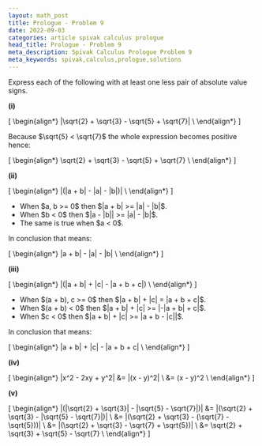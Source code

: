 ```yaml
---
layout: math_post
title: Prologue - Problem 9
date: 2022-09-03
categories: article spivak calculus prologue
head_title: Prologue - Problem 9
meta_description: Spivak Calculus Prologue Problem 9
meta_keywords: spivak,calculus,prologue,solutions
---
```


Express each of the following with at least one less pair of absolute value signs.

<p>

  <strong>(i)</strong>

  \[
    \begin{align*}
      |\sqrt{2} + \sqrt{3} - \sqrt{5} + \sqrt{7}| \\
    \end{align*}
  \]

  Because $\sqrt{5} < \sqrt{7}$ the whole expression becomes positive hence:

  \[
    \begin{align*}
      \sqrt{2} + \sqrt{3} - \sqrt{5} + \sqrt{7} \\
    \end{align*}
  \]

</p>

<p>

  <strong>(ii)</strong>

  \[
    \begin{align*}
      |(|a + b| - |a| - |b|)| \\
    \end{align*}
  \]
</p>
<ul>
  <li>When $a, b >= 0$ then $|a + b| >= |a| - |b|$.</li>
  <li>When $b < 0$ then $|a - |b|| >= |a| - |b|$.</li>
  <li>The same is true when $a < 0$.</li>
</ul>
 <p> 
  In conclusion that means:

  \[
    \begin{align*}
      |a + b| - |a| - |b| \\
    \end{align*}
  \]

</p>

<p>

  <strong>(iii)</strong>

  \[
    \begin{align*}
      |(|a + b| + |c| - |a + b + c|) \\
    \end{align*}
  \]
</p>
<ul>
  <li>When $(a + b), c >= 0$ then $|a + b| + |c| = |a + b + c|$.</li>
  <li>When $(a + b) < 0$ then $|a + b| + |c| >= |-|a + b| + c|$.</li>
  <li>When $c < 0$ then $|a + b| + |c| >= |a + b - |c||$.</li>
</ul>
 <p> 
  In conclusion that means:

  \[
    \begin{align*}
      |a + b| + |c| - |a + b + c| \\
    \end{align*}
  \]

</p>

<p>

  <strong>(iv)</strong>

  \[
    \begin{align*}
      |x^2 - 2xy + y^2| &= |(x - y)^2| \\
      &= (x - y)^2 \\
    \end{align*}
  \]

</p>

<p>

  <strong>(v)</strong>

  \[
    \begin{align*}
      |(|\sqrt{2} + \sqrt{3}| - |\sqrt{5} - \sqrt{7}|)| &= |(\sqrt{2} + \sqrt{3} - |\sqrt{5} - \sqrt{7}|)| \\
      &= |(\sqrt{2} + \sqrt{3} - (\sqrt{7} - \sqrt{5}))| \\
      &= |(\sqrt{2} + \sqrt{3} - \sqrt{7} + \sqrt{5})| \\
      &= \sqrt{2} + \sqrt{3} + \sqrt{5} - \sqrt{7} \\
    \end{align*}
  \]

</p>